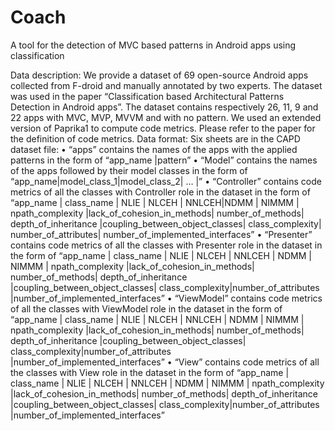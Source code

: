 # Coach
A tool for the detection of MVC based patterns in Android apps using classification

Data description:
We provide a dataset of 69 open-source Android apps collected from F-droid and manually annotated by two experts. The dataset was used in the paper “Classification based Architectural Patterns Detection in Android apps”. 
The dataset contains respectively 26, 11, 9 and 22 apps with MVC, MVP, MVVM and with no pattern.  We used an extended version of Paprika1 to compute code metrics. Please refer to the paper for the definition of code metrics.
Data format: 
Six sheets are in the CAPD dataset file:
    • “apps” contains the names of the apps with the applied patterns in the form of “app_name |pattern” 
    • “Model” contains the names of the apps followed by their model classes in the form of “app_name|model_class_1|model_class_2| … |”
    • “Controller” contains code metrics of all the classes with Controller role in the dataset in the form of  “app_name | class_name  | NLIE | NLCEH | NNLCEH|NDMM      | NIMMM | npath_complexity |lack_of_cohesion_in_methods| number_of_methods| depth_of_inheritance |coupling_between_object_classes| class_complexity|                number_of_attributes| number_of_implemented_interfaces” 
    • “Presenter” contains code metrics of all the classes with Presenter role in the dataset in the form of  “app_name | class_name  | NLIE | NLCEH | NNLCEH | NDMM      | NIMMM | npath_complexity |lack_of_cohesion_in_methods| number_of_methods| depth_of_inheritance |coupling_between_object_classes| class_complexity|number_of_attributes |number_of_implemented_interfaces”
    • “ViewModel” contains code metrics of all the classes with ViewModel role in the dataset in the form of  “app_name | class_name  | NLIE | NLCEH | NNLCEH | NDMM | NIMMM | npath_complexity |lack_of_cohesion_in_methods| number_of_methods| depth_of_inheritance |coupling_between_object_classes| class_complexity|number_of_attributes |number_of_implemented_interfaces”
    • “View” contains code metrics of all the classes with View role in the dataset in the form of “app_name | class_name  | NLIE | NLCEH | NNLCEH | NDMM | NIMMM | npath_complexity |lack_of_cohesion_in_methods| number_of_methods| depth_of_inheritance |coupling_between_object_classes| class_complexity|number_of_attributes |number_of_implemented_interfaces”
